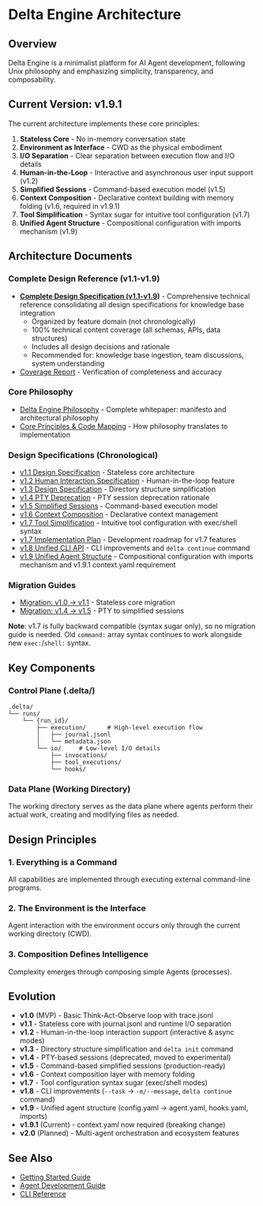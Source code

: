 # Delta Engine Architecture

## Overview

Delta Engine is a minimalist platform for AI Agent development, following Unix philosophy and emphasizing simplicity, transparency, and composability.

## Current Version: v1.9.1

The current architecture implements these core principles:

1. **Stateless Core** - No in-memory conversation state
2. **Environment as Interface** - CWD as the physical embodiment
3. **I/O Separation** - Clear separation between execution flow and I/O details
4. **Human-in-the-Loop** - Interactive and asynchronous user input support (v1.2)
5. **Simplified Sessions** - Command-based execution model (v1.5)
6. **Context Composition** - Declarative context building with memory folding (v1.6, required in v1.9.1)
7. **Tool Simplification** - Syntax sugar for intuitive tool configuration (v1.7)
8. **Unified Agent Structure** - Compositional configuration with imports mechanism (v1.9)

## Architecture Documents

### Complete Design Reference (v1.1-v1.9)
- **[Complete Design Specification (v1.1-v1.9)](./complete-design-v1.1-v1.9.md)** - Comprehensive technical reference consolidating all design specifications for knowledge base integration
  - Organized by feature domain (not chronologically)
  - 100% technical content coverage (all schemas, APIs, data structures)
  - Includes all design decisions and rationale
  - Recommended for: knowledge base ingestion, team discussions, system understanding
- [Coverage Report](./complete-design-v1.1-v1.9-coverage-report.md) - Verification of completeness and accuracy

### Core Philosophy
- [Delta Engine Philosophy](./philosophy-02-whitepaper.md) - Complete whitepaper: manifesto and architectural philosophy
- [Core Principles & Code Mapping](./philosophy-03-implementation.md) - How philosophy translates to implementation

### Design Specifications (Chronological)
- [v1.1 Design Specification](./v1.1-design.md) - Stateless core architecture
- [v1.2 Human Interaction Specification](./v1.2-human-interaction.md) - Human-in-the-loop feature
- [v1.3 Design Specification](./v1.3-design.md) - Directory structure simplification
- [v1.4 PTY Deprecation](./v1.4-pty-deprecation.md) - PTY session deprecation rationale
- [v1.5 Simplified Sessions](./v1.5-sessions-simplified.md) - Command-based execution model
- [v1.6 Context Composition](./v1.6-context-composition.md) - Declarative context management
- [v1.7 Tool Simplification](./v1.7-tool-simplification.md) - Intuitive tool configuration with exec/shell syntax
- [v1.7 Implementation Plan](./v1.7-implementation-plan.md) - Development roadmap for v1.7 features
- [v1.8 Unified CLI API](./v1.8-unified-cli-api.md) - CLI improvements and `delta continue` command
- [v1.9 Unified Agent Structure](./v1.9-unified-agent-structure.md) - Compositional configuration with imports mechanism and v1.9.1 context.yaml requirement

### Migration Guides
- [Migration: v1.0 → v1.1](../migration/v1.0-to-v1.1.md) - Stateless core migration
- [Migration: v1.4 → v1.5](../migration/v1.4-to-v1.5.md) - PTY to simplified sessions

**Note**: v1.7 is fully backward compatible (syntax sugar only), so no migration guide is needed. Old `command:` array syntax continues to work alongside new `exec:`/`shell:` syntax.

## Key Components

### Control Plane (.delta/)
```
.delta/
└── runs/
    └── {run_id}/
        ├── execution/      # High-level execution flow
        │   ├── journal.jsonl
        │   └── metadata.json
        └── io/     # Low-level I/O details
            ├── invocations/
            ├── tool_executions/
            └── hooks/
```

### Data Plane (Working Directory)
The working directory serves as the data plane where agents perform their actual work, creating and modifying files as needed.

## Design Principles

### 1. Everything is a Command
All capabilities are implemented through executing external command-line programs.

### 2. The Environment is the Interface
Agent interaction with the environment occurs only through the current working directory (CWD).

### 3. Composition Defines Intelligence
Complexity emerges through composing simple Agents (processes).

## Evolution

- **v1.0** (MVP) - Basic Think-Act-Observe loop with trace.jsonl
- **v1.1** - Stateless core with journal.jsonl and runtime I/O separation
- **v1.2** - Human-in-the-loop interaction support (interactive & async modes)
- **v1.3** - Directory structure simplification and `delta init` command
- **v1.4** - PTY-based sessions (deprecated, moved to experimental)
- **v1.5** - Command-based simplified sessions (production-ready)
- **v1.6** - Context composition layer with memory folding
- **v1.7** - Tool configuration syntax sugar (exec/shell modes)
- **v1.8** - CLI improvements (`--task` → `-m/--message`, `delta continue` command)
- **v1.9** - Unified agent structure (config.yaml → agent.yaml, hooks.yaml, imports)
- **v1.9.1** (Current) - context.yaml now required (breaking change)
- **v2.0** (Planned) - Multi-agent orchestration and ecosystem features

## See Also

- [Getting Started Guide](../guides/getting-started.md)
- [Agent Development Guide](../guides/agent-development.md)
- [CLI Reference](../api/cli.md)